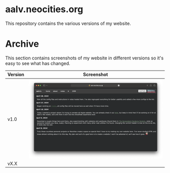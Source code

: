 # aalv.neocities.org

This repository contains the various versions of my website.

# Archive

This section contains screenshots of my website in different versions so it's easy to see what has changed.

| Version | Screenshot |
|---|---|
|v1.0|![v1.0](https://raw.githubusercontent.com/Alvaniss/aalv.neocities.org/main/v1.0.png)|
|vX.X|![]()|
